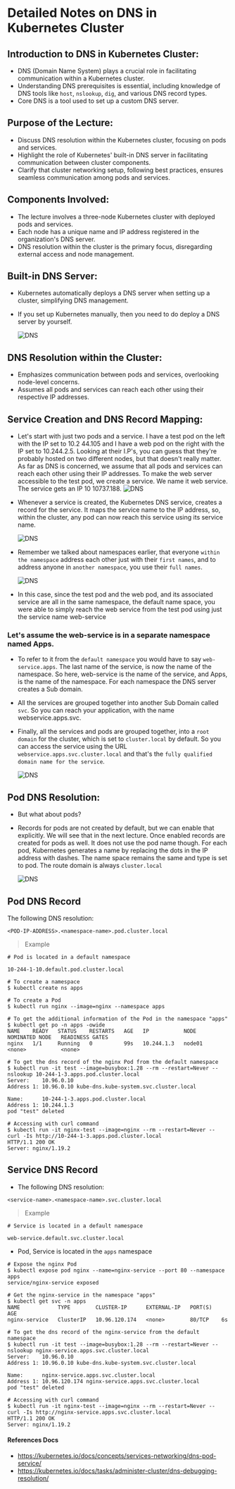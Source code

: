 # Detailed Notes on DNS in Kubernetes Cluster

## Introduction to DNS in Kubernetes Cluster:

- DNS (Domain Name System) plays a crucial role in facilitating communication within a Kubernetes cluster.
- Understanding DNS prerequisites is essential, including knowledge of DNS tools like `host`, `nslookup`, `dig`, and various DNS record types.
- Core DNS is a tool used to set up a custom DNS server.

## Purpose of the Lecture:

- Discuss DNS resolution within the Kubernetes cluster, focusing on pods and services.
- Highlight the role of Kubernetes' built-in DNS server in facilitating communication between cluster components.
- Clarify that cluster networking setup, following best practices, ensures seamless communication among pods and services.

## Components Involved:

- The lecture involves a three-node Kubernetes cluster with deployed pods and services.
- Each node has a unique name and IP address registered in the organization's DNS server.
- DNS resolution within the cluster is the primary focus, disregarding external access and node management.

## Built-in DNS Server:

- Kubernetes automatically deploys a DNS server when setting up a cluster, simplifying DNS management.
- If you set up Kubernetes manually, then you need to do deploy a DNS server by yourself.
  
  ![DNS](../../images/kdns.png)

## DNS Resolution within the Cluster:

- Emphasizes communication between pods and services, overlooking node-level concerns.
- Assumes all pods and services can reach each other using their respective IP addresses.

## Service Creation and DNS Record Mapping:

- Let's start with just two pods and a service. I have a test pod on the left with the IP set to 10.2 44.105 and I have a web pod on the right with the IP set to 10.244.2.5. Looking at their I.P's, you can guess that they're probably hosted on two different nodes, but that doesn't really matter. As far as DNS is concerned, we assume that all pods and services can reach each other using their IP addresses. To make the web server accessible to the test pod, we create a service. We name it web service. The service gets an IP 10 10737.188.
  ![DNS](../../images/kdns1.png)
- Whenever a service is created, the Kubernetes DNS service, creates a record for the service. It maps the service name to the IP address, so, within the cluster, any pod can now reach this service using its service name.
  
  ![DNS](../../images/kdns3.png)
- Remember we talked about namespaces earlier, that everyone `within the namespace` address each other just with their `first names`, and to address anyone in `another namespace`, you use their `full names`.
  
  ![DNS](../../images/kdns2.png)
- In this case, since the test pod and the web pod, and its associated service are all in the same namespace, the default name space, you were able to simply reach the web service from the test pod using just the service name web-service

### Let's assume the web-service is in a separate namespace named Apps.

- To refer to it from the `default namespace` you would have to say `web-service.apps`. The last name of the service, is now the name of the namespace. So here, web-service is the name of the service, and Apps, is the name of the namespace. For each namespace the DNS server creates a Sub domain.
- All the services are grouped together into another Sub Domain called `svc`. So you can reach your application, with the name webservice.apps.svc.
- Finally, all the services and pods are grouped together, into a `root domain` for the cluster, which is set to `cluster.local` by default. So you can access the service using the URL `webservice.apps.svc.cluster.local` and that's the `fully qualified domain name for the service`.
  
  ![DNS](../../images/kdns4.png)


## Pod DNS Resolution:

- But what about pods?
- Records for pods are not created by default, but we can enable that explicitly. We will see that in the next lecture. Once enabled records are created for pods as well. It does not use the pod name though. For each pod, Kubernetes generates a name by replacing the dots in the IP address with dashes. The name space remains the same and type is set to pod. The route domain is always `cluster.local`

  ![DNS](../../images/kdns5.png)

    

## Pod DNS Record

The following DNS resolution:

```
<POD-IP-ADDRESS>.<namespace-name>.pod.cluster.local
```

> Example

```
# Pod is located in a default namespace

10-244-1-10.default.pod.cluster.local
```

```
# To create a namespace
$ kubectl create ns apps

# To create a Pod
$ kubectl run nginx --image=nginx --namespace apps

# To get the additional information of the Pod in the namespace "apps"
$ kubectl get po -n apps -owide
NAME    READY   STATUS    RESTARTS   AGE   IP           NODE     NOMINATED NODE   READINESS GATES
nginx   1/1     Running   0          99s   10.244.1.3   node01   <none>           <none>

# To get the dns record of the nginx Pod from the default namespace
$ kubectl run -it test --image=busybox:1.28 --rm --restart=Never -- nslookup 10-244-1-3.apps.pod.cluster.local
Server:    10.96.0.10
Address 1: 10.96.0.10 kube-dns.kube-system.svc.cluster.local

Name:      10-244-1-3.apps.pod.cluster.local
Address 1: 10.244.1.3
pod "test" deleted

# Accessing with curl command
$ kubectl run -it nginx-test --image=nginx --rm --restart=Never -- curl -Is http://10-244-1-3.apps.pod.cluster.local
HTTP/1.1 200 OK
Server: nginx/1.19.2
```

## Service DNS Record

- The following DNS resolution:

```
<service-name>.<namespace-name>.svc.cluster.local
```

> Example

```
# Service is located in a default namespace

web-service.default.svc.cluster.local
```

- Pod, Service is located in the `apps` namespace

```
# Expose the nginx Pod
$ kubectl expose pod nginx --name=nginx-service --port 80 --namespace apps
service/nginx-service exposed

# Get the nginx-service in the namespace "apps"
$ kubectl get svc -n apps
NAME            TYPE        CLUSTER-IP      EXTERNAL-IP   PORT(S)   AGE
nginx-service   ClusterIP   10.96.120.174   <none>        80/TCP    6s

# To get the dns record of the nginx-service from the default namespace
$ kubectl run -it test --image=busybox:1.28 --rm --restart=Never -- nslookup nginx-service.apps.svc.cluster.local
Server:    10.96.0.10
Address 1: 10.96.0.10 kube-dns.kube-system.svc.cluster.local

Name:      nginx-service.apps.svc.cluster.local
Address 1: 10.96.120.174 nginx-service.apps.svc.cluster.local
pod "test" deleted

# Accessing with curl command
$ kubectl run -it nginx-test --image=nginx --rm --restart=Never -- curl -Is http://nginx-service.apps.svc.cluster.local
HTTP/1.1 200 OK
Server: nginx/1.19.2
```

#### References Docs

- https://kubernetes.io/docs/concepts/services-networking/dns-pod-service/
- https://kubernetes.io/docs/tasks/administer-cluster/dns-debugging-resolution/

